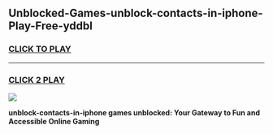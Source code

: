
## Unblocked-Games-unblock-contacts-in-iphone-Play-Free-yddbl
<h3>
<a href="https://premium76.site?title=unblock-contacts-in-iphone&ref=21A">CLICK TO PLAY</a></h3>
<hr>

<h3>
<a href="https://premium76.site?title=unblock-contacts-in-iphone&ref=21A">CLICK 2 PLAY</a>
  
</h3>

<a href="https://premium76.site?title=unblock-contacts-in-iphone&ref=21A"><img src="https://clearcache.store/games.png"></a>


**unblock-contacts-in-iphone games unblocked: Your Gateway to Fun and Accessible Online Gaming**
